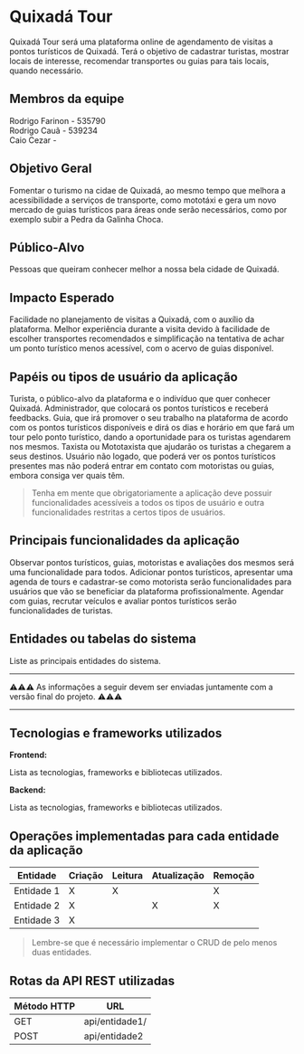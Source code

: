 # Quixadá Tour

Quixadá Tour será uma plataforma online de agendamento de visitas a pontos turísticos de Quixadá. Terá o objetivo de cadastrar turistas, mostrar locais de interesse, recomendar transportes ou guias para tais locais, quando necessário.

## Membros da equipe

Rodrigo Farinon - 535790   
Rodrigo Cauã - 539234   
Caio Cezar - 

## Objetivo Geral

Fomentar o turismo na cidae de Quixadá, ao mesmo tempo que melhora a acessibilidade a serviços de transporte, como mototáxi e gera um novo mercado de guias turísticos para áreas onde serão necessários, como por exemplo subir a Pedra da Galinha Choca.

## Público-Alvo

Pessoas que queiram conhecer melhor a nossa bela cidade de Quixadá.

## Impacto Esperado

Facilidade no planejamento de visitas a Quixadá, com o auxílio da plataforma. Melhor experiência durante a visita devido à facilidade de escolher transportes recomendados e simplificação na tentativa de achar um ponto turístico menos acessível, com o acervo de guias disponível.

## Papéis ou tipos de usuário da aplicação

Turista, o público-alvo da plataforma e o indivíduo que quer conhecer Quixadá.
Administrador, que colocará os pontos turísticos e receberá feedbacks.
Guia, que irá promover o seu trabalho na plataforma de acordo com os pontos turísticos disponíveis e dirá os dias e horário em que fará um tour pelo ponto turístico, dando a oportunidade para os turistas agendarem nos mesmos.
Taxista ou Mototaxista que ajudarão os turistas a chegarem a seus destinos.
Usuário não logado, que poderá ver os pontos turísticos presentes mas não poderá entrar em contato com motoristas ou guias, embora consiga ver quais têm.

> Tenha em mente que obrigatoriamente a aplicação deve possuir funcionalidades acessíveis a todos os tipos de usuário e outra funcionalidades restritas a certos tipos de usuários.

## Principais funcionalidades da aplicação

Observar pontos turísticos, guias, motoristas e avaliações dos mesmos será uma funcionalidade para todos.
Adicionar pontos turísticos, apresentar uma agenda de tours e cadastrar-se como motorista serão funcionalidades para usuários que vão se beneficiar da plataforma profissionalmente.
Agendar com guias, recrutar veículos e avaliar pontos turísticos serão funcionalidades de turistas.

## Entidades ou tabelas do sistema

Liste as principais entidades do sistema.


----

:warning::warning::warning: As informações a seguir devem ser enviadas juntamente com a versão final do projeto. :warning::warning::warning:


----

## Tecnologias e frameworks utilizados

**Frontend:**

Lista as tecnologias, frameworks e bibliotecas utilizados.

**Backend:**

Lista as tecnologias, frameworks e bibliotecas utilizados.


## Operações implementadas para cada entidade da aplicação


| Entidade| Criação | Leitura | Atualização | Remoção |
| --- | --- | --- | --- | --- |
| Entidade 1 | X |  X  |  | X |
| Entidade 2 | X |    |  X | X |
| Entidade 3 | X |    |  |  |

> Lembre-se que é necessário implementar o CRUD de pelo menos duas entidades.

## Rotas da API REST utilizadas

| Método HTTP | URL |
| --- | --- |
| GET | api/entidade1/|
| POST | api/entidade2 |
